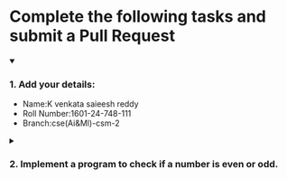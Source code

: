 # Complete the following tasks and submit a Pull Request
<details open>
<summary><h3>1. Add your details: </h3></summary>
<ul>
  <li> Name:K venkata saieesh reddy </li>
  <li> Roll Number:1601-24-748-111 </li>
  <li> Branch:cse(Ai&Ml)-csm-2 </li>
</ul>
</details>
<details>
<summary><h3> 2. Implement a program to check if a number is even or odd. </h3></summary>
<ul>
  <li> Create a new file in the repository and add your code. </li>
  <li> Use any programming language of your choice. </li>
</ul>
</details>
